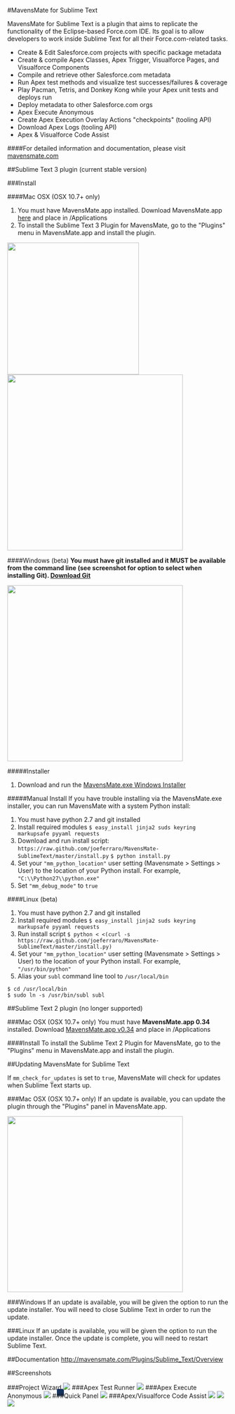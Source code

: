 #MavensMate for Sublime Text

MavensMate for Sublime Text is a plugin that aims to replicate the functionality of the Eclipse-based Force.com IDE. Its goal is to allow developers to work inside Sublime Text for all their Force.com-related tasks.

* Create & Edit Salesforce.com projects with specific package metadata
* Create & compile Apex Classes, Apex Trigger, Visualforce Pages, and Visualforce Components
* Compile and retrieve other Salesforce.com metadata
* Run Apex test methods and visualize test successes/failures & coverage
* Play Pacman, Tetris, and Donkey Kong while your Apex unit tests and deploys run
* Deploy metadata to other Salesforce.com orgs
* Apex Execute Anonymous
* Create Apex Execution Overlay Actions "checkpoints" (tooling API)
* Download Apex Logs (tooling API)
* Apex & Visualforce Code Assist

####For detailed information and documentation, please visit [mavensmate.com][mmcom]


##Sublime Text 3 plugin (current stable version)

###Install

####Mac OSX (OSX 10.7+ only)
1. You must have MavensMate.app installed. Download MavensMate.app [here][mm_download] and place in /Applications
2. To install the Sublime Text 3 Plugin for MavensMate, go to the "Plugins" menu in MavensMate.app and install the plugin.

<img src="http://wearemavens.com/images/mm/plugins-menu.png" width="300"/>

<img src="http://wearemavens.com/images/mm/plugins.png" width="400"/>

####Windows (beta)
**You must have git installed and it MUST be available from the command line (see screenshot for option to select when installing Git). <a href="http://git-scm.com/downloads">Download Git</a>**

<img src="http://cdn.mavensconsulting.com/mavensmate/img/git.png" class="flat doc" style="width:400px;"/>

#####Installer
1. Download and run the <a href="http://push.mavensconsulting.netdna-cdn.com/mavensmate/builds/windows/MavensMate.exe">MavensMate.exe Windows Installer</a>

#####Manual Install
If you have trouble installing via the MavensMate.exe installer, you can run MavensMate with a system Python install:

1. You must have python 2.7 and git installed
2. Install required modules `$ easy_install jinja2 suds keyring markupsafe pyyaml requests`
3. Download and run install script: `https://raw.github.com/joeferraro/MavensMate-SublimeText/master/install.py`
`$ python install.py`
4. Set your `"mm_python_location"` user setting (Mavensmate > Settings > User) to the location of your Python install. For example, `"C:\\Python27\\python.exe"`
5. Set `"mm_debug_mode"` to `true`

####Linux (beta)
1. You must have python 2.7 and git installed
2. Install required modules `$ easy_install jinja2 suds keyring markupsafe pyyaml requests`
3. Run install script `$ python < <(curl -s https://raw.github.com/joeferraro/MavensMate-SublimeText/master/install.py)`
4. Set your `"mm_python_location"` user setting (Mavensmate > Settings > User) to the location of your Python install. For example, `"/usr/bin/python"`
5. Alias your `subl` command line tool to `/usr/local/bin`

```
$ cd /usr/local/bin
$ sudo ln -s /usr/bin/subl subl
```

##Sublime Text 2 plugin (no longer supported)

###Mac OSX (OSX 10.7+ only)
You must have **MavensMate.app 0.34** installed. Download [MavensMate.app v0.34][mm_034_download] and place in /Applications

####Install
To install the Sublime Text 2 Plugin for MavensMate, go to the "Plugins" menu in MavensMate.app and install the plugin.

##Updating MavensMate for Sublime Text

If `mm_check_for_updates` is set to `true`, MavensMate will check for updates when Sublime Text starts up.

###Mac OSX (OSX 10.7+ only)
If an update is available, you can update the plugin through the "Plugins" panel in MavensMate.app.

<img src="http://wearemavens.com/images/mm/plugin-update.png" width="400"/>

###Windows
If an update is available, you will be given the option to run the update installer. You will need to close Sublime Text in order to run the update.

###Linux
If an update is available, you will be given the option to run the update installer. Once the update is complete, you will need to restart Sublime Text.

##Documentation
<a href="MavensMate for Sublime Text Documentation">http://mavensmate.com/Plugins/Sublime_Text/Overview</a>

##Screenshots

###Project Wizard
<img src="http://cdn.mavensconsulting.com/mavensmate/img/new-project.png" style="box-shadow:-14px 14px 0 0 #16325c"/>
###Apex Test Runner
<img src="http://cdn.mavensconsulting.com/mavensmate/img/tests.png"/>
###Apex Execute Anonymous
<img src="http://cdn.mavensconsulting.com/mavensmate/img/execute-apex.png"/>
###Quick Panel
<img src="http://wearemavens.com/images/mm/panel.png"/>
###Apex/Visualforce Code Assist
<img src="http://cdn.mavensconsulting.com/mavensmate/img/apex2.png"/>
<img src="http://cdn.mavensconsulting.com/mavensmate/img/vf1.png"/>
<img src="http://cdn.mavensconsulting.com/mavensmate/img/vf2.png"/>

[mm_download]: http://cdn.mavensconsulting.com/mavensmate/builds/MavensMate.zip
[mm_034_download]: http://cdn.mavensconsulting.com/mavensmate/builds/0.34/MavensMate.zip
[mmcom]: http://mavensmate.com/?utm_source=github&utm_medium=st-plugin&utm_campaign=st
